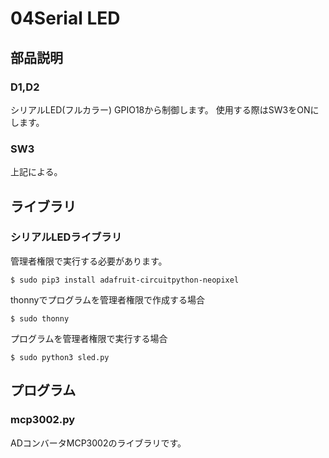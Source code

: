 # 04Serial LED
## 部品説明
### D1,D2
シリアルLED(フルカラー) GPIO18から制御します。 使用する際はSW3をONにします。
### SW3
上記による。   
## ライブラリ
### シリアルLEDライブラリ
管理者権限で実行する必要があります。

```
$ sudo pip3 install adafruit-circuitpython-neopixel
```

thonnyでプログラムを管理者権限で作成する場合

```
$ sudo thonny
```

プログラムを管理者権限で実行する場合

```
$ sudo python3 sled.py
```

## プログラム
### mcp3002.py
ADコンバータMCP3002のライブラリです。 
